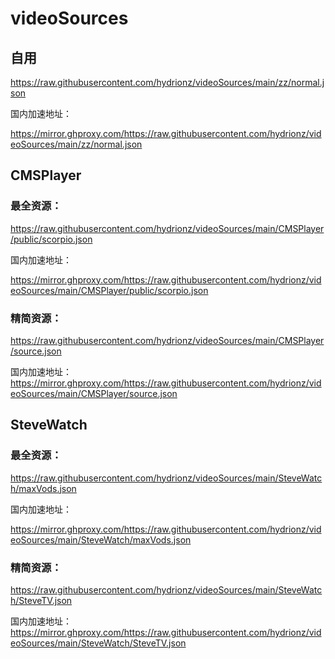 # videoSources

## 自用

https://raw.githubusercontent.com/hydrionz/videoSources/main/zz/normal.json

国内加速地址：

https://mirror.ghproxy.com/https://raw.githubusercontent.com/hydrionz/videoSources/main/zz/normal.json

## CMSPlayer
### 最全资源：
https://raw.githubusercontent.com/hydrionz/videoSources/main/CMSPlayer/public/scorpio.json

国内加速地址：

https://mirror.ghproxy.com/https://raw.githubusercontent.com/hydrionz/videoSources/main/CMSPlayer/public/scorpio.json

### 精简资源：
https://raw.githubusercontent.com/hydrionz/videoSources/main/CMSPlayer/source.json

国内加速地址：
https://mirror.ghproxy.com/https://raw.githubusercontent.com/hydrionz/videoSources/main/CMSPlayer/source.json


## SteveWatch
### 最全资源：
https://raw.githubusercontent.com/hydrionz/videoSources/main/SteveWatch/maxVods.json

国内加速地址：

https://mirror.ghproxy.com/https://raw.githubusercontent.com/hydrionz/videoSources/main/SteveWatch/maxVods.json

### 精简资源：
https://raw.githubusercontent.com/hydrionz/videoSources/main/SteveWatch/SteveTV.json

国内加速地址：
https://mirror.ghproxy.com/https://raw.githubusercontent.com/hydrionz/videoSources/main/SteveWatch/SteveTV.json


